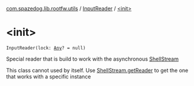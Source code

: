 [com.spazedog.lib.rootfw.utils](../index.md) / [InputReader](index.md) / [&lt;init&gt;](.)

# &lt;init&gt;

`InputReader(lock: `[`Any`](https://kotlinlang.org/api/latest/jvm/stdlib/kotlin/-any/index.html)`? = null)`

Special reader that is build to work with the asynchronous [ShellStream](../../com.spazedog.lib.rootfw/-shell-stream/index.md)

This class cannot used by itself.
Use [ShellStream.getReader](../../com.spazedog.lib.rootfw/-shell-stream/get-reader.md) to get the one that works with
a specific instance

